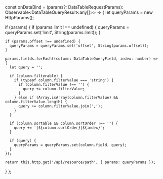 const onDataBind = (params?: DataTableRequestParams): Observable<DataTableQueryResult<any[]>> => {
  let queryParams = new HttpParams();

  if (params) {
    if (params.limit !== undefined) {
      queryParams = queryParams.set('limit', String(params.limit));
    }

    if (params.offset !== undefined) {
      queryParams = queryParams.set('offset', String(params.offset));
    }

    params.fields.forEach((column: DataTableQueryField, index: number) => {
      let query = '';

      if (column.filterable) {
        if (typeof column.filterValue === 'string') {
          if (column.filterValue !== '') {
            query += column.filterValue;
          }
        } else if (Array.isArray(column.filterValue) && column.filterValue.length) {
          query += column.filterValue.join(',');
        }
      }

      if (column.sortable && column.sortOrder !== '') {
        query += `|${column.sortOrder}|${index}`;
      }

      if (query) {
        queryParams = queryParams.set(column.field, query);
      }
    });

    return this.http.get('/api/resource/path', { params: queryParams });
  }
};

